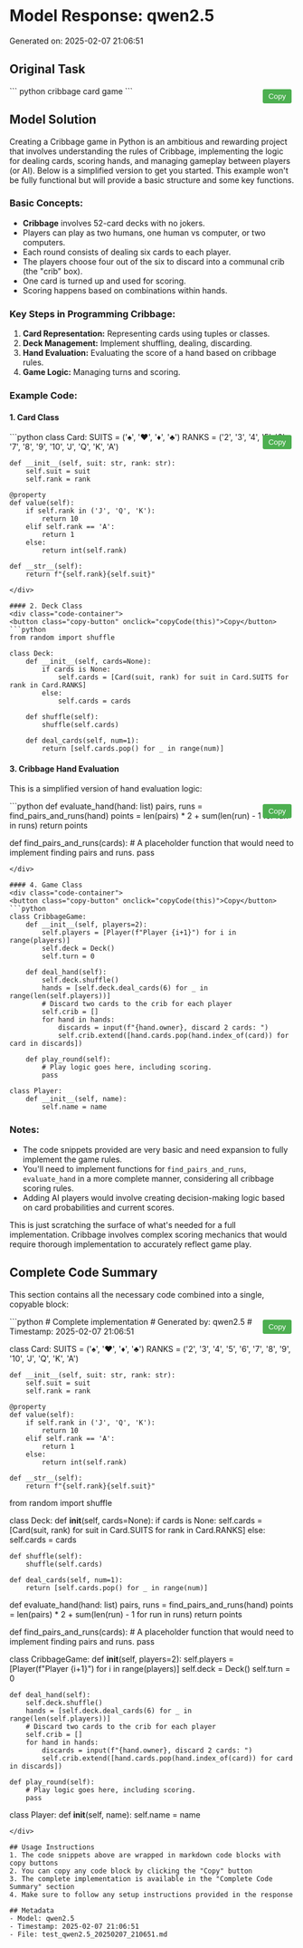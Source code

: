 # Model Response: qwen2.5
Generated on: 2025-02-07 21:06:51


<style>
.copy-button {
    position: absolute;
    top: 5px;
    right: 5px;
    padding: 5px 10px;
    background-color: #4CAF50;
    color: white;
    border: none;
    border-radius: 3px;
    cursor: pointer;
    z-index: 1;
}
.code-container {
    position: relative;
    margin: 10px 0;
}
.copy-button:hover {
    background-color: #45a049;
}
.copy-button:active {
    background-color: #3d8b40;
}
</style>

<script>
function copyCode(buttonElement) {
    const codeBlock = buttonElement.parentElement.querySelector('code');
    const range = document.createRange();
    range.selectNode(codeBlock);
    window.getSelection().removeAllRanges();
    window.getSelection().addRange(range);
    try {
        document.execCommand('copy');
        buttonElement.textContent = 'Copied!';
        setTimeout(() => {
            buttonElement.textContent = 'Copy';
        }, 2000);
    } catch(e) {
        console.error('Failed to copy text:', e);
        buttonElement.textContent = 'Failed to copy';
    }
    window.getSelection().removeAllRanges();
}
</script>


## Original Task
<div class="code-container">
<button class="copy-button" onclick="copyCode(this)">Copy</button>
```
python cribbage card game
```
</div>

## Model Solution
Creating a Cribbage game in Python is an ambitious and rewarding project that involves understanding the rules of Cribbage, implementing the logic for dealing cards, scoring hands, and managing gameplay between players (or AI). Below is a simplified version to get you started. This example won't be fully functional but will provide a basic structure and some key functions.

### Basic Concepts:
- **Cribbage** involves 52-card decks with no jokers.
- Players can play as two humans, one human vs computer, or two computers.
- Each round consists of dealing six cards to each player.
- The players choose four out of the six to discard into a communal crib (the "crib" box).
- One card is turned up and used for scoring.
- Scoring happens based on combinations within hands.

### Key Steps in Programming Cribbage:
1. **Card Representation:** Representing cards using tuples or classes.
2. **Deck Management:** Implement shuffling, dealing, discarding.
3. **Hand Evaluation:** Evaluating the score of a hand based on cribbage rules.
4. **Game Logic:** Managing turns and scoring.

### Example Code:

#### 1. Card Class
<div class="code-container">
<button class="copy-button" onclick="copyCode(this)">Copy</button>
```python
class Card:
    SUITS = ('♠', '♥', '♦', '♣')
    RANKS = ('2', '3', '4', '5', '6', '7', '8', '9', '10', 'J', 'Q', 'K', 'A')

    def __init__(self, suit: str, rank: str):
        self.suit = suit
        self.rank = rank

    @property
    def value(self):
        if self.rank in ('J', 'Q', 'K'):
            return 10
        elif self.rank == 'A':
            return 1
        else:
            return int(self.rank)

    def __str__(self):
        return f"{self.rank}{self.suit}"

```
</div>

#### 2. Deck Class
<div class="code-container">
<button class="copy-button" onclick="copyCode(this)">Copy</button>
```python
from random import shuffle

class Deck:
    def __init__(self, cards=None):
        if cards is None:
            self.cards = [Card(suit, rank) for suit in Card.SUITS for rank in Card.RANKS]
        else:
            self.cards = cards

    def shuffle(self):
        shuffle(self.cards)

    def deal_cards(self, num=1):
        return [self.cards.pop() for _ in range(num)]

```
</div>

#### 3. Cribbage Hand Evaluation
This is a simplified version of hand evaluation logic:
<div class="code-container">
<button class="copy-button" onclick="copyCode(this)">Copy</button>
```python
def evaluate_hand(hand: list) pairs, runs = find_pairs_and_runs(hand)
    points = len(pairs) * 2 + sum(len(run) - 1 for run in runs)
    return points

def find_pairs_and_runs(cards):
    # A placeholder function that would need to implement finding pairs and runs.
    pass
```
</div>

#### 4. Game Class
<div class="code-container">
<button class="copy-button" onclick="copyCode(this)">Copy</button>
```python
class CribbageGame:
    def __init__(self, players=2):
        self.players = [Player(f"Player {i+1}") for i in range(players)]
        self.deck = Deck()
        self.turn = 0

    def deal_hand(self):
        self.deck.shuffle()
        hands = [self.deck.deal_cards(6) for _ in range(len(self.players))]
        # Discard two cards to the crib for each player
        self.crib = []
        for hand in hands:
            discards = input(f"{hand.owner}, discard 2 cards: ")
            self.crib.extend([hand.cards.pop(hand.index_of(card)) for card in discards])

    def play_round(self):
        # Play logic goes here, including scoring.
        pass

class Player:
    def __init__(self, name):
        self.name = name
```
</div>

### Notes:
- The code snippets provided are very basic and need expansion to fully implement the game rules.
- You'll need to implement functions for `find_pairs_and_runs`, `evaluate_hand` in a more complete manner, considering all cribbage scoring rules.
- Adding AI players would involve creating decision-making logic based on card probabilities and current scores.

This is just scratching the surface of what's needed for a full implementation. Cribbage involves complex scoring mechanics that would require thorough implementation to accurately reflect game play.

## Complete Code Summary
This section contains all the necessary code combined into a single, copyable block:

<div class="code-container">
<button class="copy-button" onclick="copyCode(this)">Copy</button>
```python
# Complete implementation
# Generated by: qwen2.5
# Timestamp: 2025-02-07 21:06:51

class Card:
    SUITS = ('♠', '♥', '♦', '♣')
    RANKS = ('2', '3', '4', '5', '6', '7', '8', '9', '10', 'J', 'Q', 'K', 'A')

    def __init__(self, suit: str, rank: str):
        self.suit = suit
        self.rank = rank

    @property
    def value(self):
        if self.rank in ('J', 'Q', 'K'):
            return 10
        elif self.rank == 'A':
            return 1
        else:
            return int(self.rank)

    def __str__(self):
        return f"{self.rank}{self.suit}"



from random import shuffle

class Deck:
    def __init__(self, cards=None):
        if cards is None:
            self.cards = [Card(suit, rank) for suit in Card.SUITS for rank in Card.RANKS]
        else:
            self.cards = cards

    def shuffle(self):
        shuffle(self.cards)

    def deal_cards(self, num=1):
        return [self.cards.pop() for _ in range(num)]



def evaluate_hand(hand: list) pairs, runs = find_pairs_and_runs(hand)
    points = len(pairs) * 2 + sum(len(run) - 1 for run in runs)
    return points

def find_pairs_and_runs(cards):
    # A placeholder function that would need to implement finding pairs and runs.
    pass


class CribbageGame:
    def __init__(self, players=2):
        self.players = [Player(f"Player {i+1}") for i in range(players)]
        self.deck = Deck()
        self.turn = 0

    def deal_hand(self):
        self.deck.shuffle()
        hands = [self.deck.deal_cards(6) for _ in range(len(self.players))]
        # Discard two cards to the crib for each player
        self.crib = []
        for hand in hands:
            discards = input(f"{hand.owner}, discard 2 cards: ")
            self.crib.extend([hand.cards.pop(hand.index_of(card)) for card in discards])

    def play_round(self):
        # Play logic goes here, including scoring.
        pass

class Player:
    def __init__(self, name):
        self.name = name

```
</div>

## Usage Instructions
1. The code snippets above are wrapped in markdown code blocks with copy buttons
2. You can copy any code block by clicking the "Copy" button
3. The complete implementation is available in the "Complete Code Summary" section
4. Make sure to follow any setup instructions provided in the response

## Metadata
- Model: qwen2.5
- Timestamp: 2025-02-07 21:06:51
- File: test_qwen2.5_20250207_210651.md
